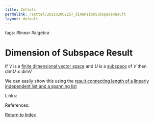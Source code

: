 ```yaml
---
title: Zettels
permalink: /zettel/202102062257_dimensionSubspaceResult
layout: default
---
```

tags: #linear #algebra

# Dimension of Subspace Result

If $V$ is a [finite dimensional vector space](202102062028_finiteDimensionalVectorSpace) and $U$ is a [subspace](202102061429_subspaceDefinition) 
of $V$ then $\mathrm{dim} U \leq \mathrm{dim}V$

We can easily show this using the [result connecting length of a linearly independent list and a spanning list](202102062108_lengthLinearlyIndependentVsLengthSpanList)

Links: 

References: 

[Return to Index](index)